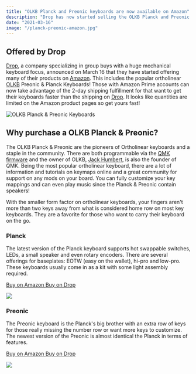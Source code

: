 ```yaml
---
title: "OLKB Planck and Preonic keyboards are now available on Amazon"
description: "Drop has now started selling the OLKB Planck and Preonic ortholinear keyboards on Amazon."
date: "2021-03-16"
image: "/planck-preonic-amazon.jpg"
---
```


## Offered by Drop

[Drop](https://drop.com/buy/planck-mechanical-keyboard?utm_source=linkshare&referer=T93XGG), a company specializing in group buys with a huge mechanical keyboard focus, announced on March 16 that they have started offering many of their products on [Amazon](https://amzn.to/31g098C). This includes the popular ortholinear [OLKB](/olkb) Preonic & Planck Keyboards! Those with Amazon Prime accounts can now take advantage of the 2-day shipping fulfillment for that want to get their keyboards faster than the shipping on [Drop](https://drop.com/buy/planck-mechanical-keyboard?utm_source=linkshare&referer=T93XGG). It looks like quantities are limited on the Amazon product pages so get yours fast!

<img src="/planck-preonic-amazon.jpg" alt="OLKB Planck & Preonic Keyboards" class="img-fluid my-5">

## Why purchase a OLKB Planck & Preonic?

The OLKB Planck & Preonic are the pioneers of Ortholinear keyboards and a staple in the community.  There are both programmable via the [QMK firmware](/configure) and the owner of OLKB, <a target="_blank" href="https://github.com/jackhumbert">Jack Humbert</a>, is also the founder of QMK.  Being the most popular ortholinear keyboard, there are a lot of information and tutorials on keymaps online and a great community for support on any mods on your board.  You can fully customize your key mappings and can even play music since the Planck & Preonic contain speakers!

With the smaller form factor on ortholinear keyboards, your fingers aren't more than two keys away from what is considered home row on most key keyboards. They are a favorite for those who want to carry their keyboard on the go.

<div class="row">
<div class="col-lg-6">

### Planck

The latest version of the Planck keyboard supports hot swappable switches, LEDs, a small speaker and even rotary encoders. There are several offerings for baseplates: EOTW (easy on the wallet), hi-pro and low-pro. These keyboards usually come in as a kit with some light assembly required.

<a class="btn btn-primary mr-2" href="https://amzn.to/31g098C">
    Buy on Amazon
</a>

<a class="btn btn-secondary mr-2" href="https://drop.com/buy/planck-mechanical-keyboard?utm_source=linkshare&referer=T93XGG">
    Buy on Drop
</a>

<a href="https://www.amazon.com/dp/B08LX7ZXS4?&linkCode=li3&tag=tryorthokeys-20&linkId=7700fe2b52a655246526f71470e044ac&language=en_US&ref_=as_li_ss_il" target="_blank"><img border="0" src="//ws-na.amazon-adsystem.com/widgets/q?_encoding=UTF8&ASIN=B08LX7ZXS4&Format=_SL250_&ID=AsinImage&MarketPlace=US&ServiceVersion=20070822&WS=1&tag=tryorthokeys-20&language=en_US" ></a><img src="https://ir-na.amazon-adsystem.com/e/ir?t=tryorthokeys-20&language=en_US&l=li3&o=1&a=B08LX7ZXS4" width="1" height="1" border="0" alt="" style="border:none !important; margin:0px !important;" />

</div>
<div class="col-lg-6">

### Preonic

The Preonic keyboard is the Planck's big brother with an extra row of keys for those really missing the number row or want more keys to customize. The newest version of the Preonic is almost identical the Planck in terms of features.

<a class="btn btn-primary mr-2" href="https://www.amazon.com/dp/B08L3WKZ73/ref=emc_b_5_t">
    Buy on Amazon
</a>

<a class="btn btn-secondary mr-2" href="https://drop.com/buy/preonic-mechanical-keyboard?utm_source=linkshare&referer=T93XGG">
    Buy on Drop
</a>

<a href="https://www.amazon.com/Drop-OLKB-Preonic-Keyboard-Kit/dp/B08L3XY9SJ?dchild=1&keywords=ortholinear&qid=1616621692&refinements=p_85%3A2470955011&rnid=2470954011&rps=1&sr=8-1&linkCode=li3&tag=tryorthokeys-20&linkId=dc2af46e3803561ae519b99cc3bb8031&language=en_US&ref_=as_li_ss_il" target="_blank"><img border="0" src="//ws-na.amazon-adsystem.com/widgets/q?_encoding=UTF8&ASIN=B08L3XY9SJ&Format=_SL250_&ID=AsinImage&MarketPlace=US&ServiceVersion=20070822&WS=1&tag=tryorthokeys-20&language=en_US" ></a><img src="https://ir-na.amazon-adsystem.com/e/ir?t=tryorthokeys-20&language=en_US&l=li3&o=1&a=B08L3XY9SJ" width="1" height="1" border="0" alt="" style="border:none !important; margin:0px !important;" />

</div>
</div>
